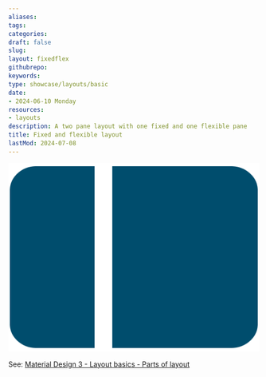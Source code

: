 ```yaml
---
aliases: 
tags:
categories:
draft: false
slug: 
layout: fixedflex
githubrepo: 
keywords: 
type: showcase/layouts/basic
date:
- 2024-06-10 Monday
resources:
- layouts
description: A two pane layout with one fixed and one flexible pane
title: Fixed and flexible layout
lastMod: 2024-07-08
---
```

![layout-fixed-flex.png](/assets/layout-fixed-flex_1719437014013_0.png)

See: [Material Design 3 - Layout basics - Parts of layout](https://m3.material.io/foundations/layout/understanding-layout/parts-of-layout)
